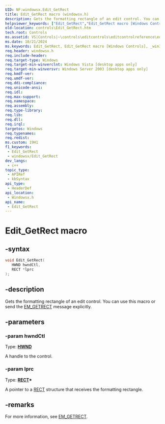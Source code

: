 ```yaml
---
UID: NF:windowsx.Edit_GetRect
title: Edit_GetRect macro (windowsx.h)
description: Gets the formatting rectangle of an edit control. You can use this macro or send the EM_GETRECT message explicitly.
helpviewer_keywords: ["Edit_GetRect","Edit_GetRect macro [Windows Controls]","_win32_Edit_GetRect","_win32_Edit_GetRect_cpp","controls.Edit_GetRect","controls._win32_Edit_GetRect","windowsx/Edit_GetRect"]
old-location: controls\Edit_GetRect.htm
tech.root: Controls
ms.assetid: VS|Controls|~\controls\editcontrols\editcontrolreference\editcontrolmacros\edit_getrect.htm
ms.date: 10/21/2024
ms.keywords: Edit_GetRect, Edit_GetRect macro [Windows Controls], _win32_Edit_GetRect, _win32_Edit_GetRect_cpp, controls.Edit_GetRect, controls._win32_Edit_GetRect, windowsx/Edit_GetRect
req.header: windowsx.h
req.include-header: 
req.target-type: Windows
req.target-min-winverclnt: Windows Vista [desktop apps only]
req.target-min-winversvr: Windows Server 2003 [desktop apps only]
req.kmdf-ver: 
req.umdf-ver: 
req.ddi-compliance: 
req.unicode-ansi: 
req.idl: 
req.max-support: 
req.namespace: 
req.assembly: 
req.type-library: 
req.lib: 
req.dll: 
req.irql: 
targetos: Windows
req.typenames: 
req.redist: 
ms.custom: 19H1
f1_keywords:
 - Edit_GetRect
 - windowsx/Edit_GetRect
dev_langs:
 - c++
topic_type:
 - APIRef
 - kbSyntax
api_type:
 - HeaderDef
api_location:
 - Windowsx.h
api_name:
 - Edit_GetRect
---
```


# Edit_GetRect macro

## -syntax

```cpp
void Edit_GetRect(
   HWND hwndCtl,
   RECT *lprc
);
```


## -description

Gets the formatting rectangle of an edit control. You can use this macro or send the <a href="/windows/desktop/Controls/em-getrect">EM_GETRECT</a> message explicitly.

## -parameters

### -param hwndCtl

Type: <b><a href="/windows/desktop/WinProg/windows-data-types">HWND</a></b>

A handle to the control.

### -param lprc

Type: <b><a href="/windows/desktop/api/windef/ns-windef-rect">RECT</a>*</b>

A pointer to a <a href="/windows/desktop/api/windef/ns-windef-rect">RECT</a> structure that receives the formatting rectangle.

## -remarks

For more information, see <a href="/windows/desktop/Controls/em-getrect">EM_GETRECT</a>.
